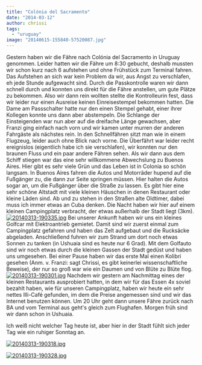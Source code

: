 ```yaml
---
title: "Colónia del Sacramento"
date: "2014-03-12"
author: chrissi
tags: 
  - "uruguay"
image: "20140615-155840-57520087.jpg"
---
```


Gestern haben wir die Fähre nach Colónia del Sacramento in Uruguay genommen. Leider hatten wir die Fähre um 8:30 gebucht, deshalb mussten wir schon kurz nach 6 aufstehen und ohne Frühstück zum Terminal fahren. Das Aufstehen an sich war kein Problem da wir, aus Angst zu verschlafen, eh jede Stunde aufgewacht sind. Durch die Passkontrolle waren wir dann schnell durch und konnten uns direkt für die Fähre anstellen, um gute Plätze zu bekommen. Also wir dann rein wollten stellte die Kontrolleurin fest, dass wir leider nur einen Ausreise keinen Einreisestempel bekommen hatten. Die Dame am Passschalter hatte nur den einen Stempel gehabt, einer ihrer Kollegen konnte uns dann aber abstempeln. Die Schlange der Einsteigenden war nun aber auf die dreifache Länge gewachsen, aber Franzi ging einfach nach vorn und wir kamen unter murren der anderen Fahrgäste als nächstes rein. In den Schnellfähren sitzt man wie in einem Flugzeug, leider auch ohne Blick nach vorne. Die Überfährt war leider recht ereignislos (eigentlich habe ich sie verschlafen), wir konnten nur den braunen Fluss und ein paar andere Fähren sehen. Als wir dann aus dem Schiff stiegen war das eine sehr willkommene Abwechslung zu Buenos Aires. Hier gibt es sehr viele Grün und das Leben ist in Colonia so schön langsam. In Buenos Aires fahren die Autos und Motorräder hupend auf die Fußgänger zu, die dann zur Seite springen müssen. Hier halten die Autos sogar an, um die Fußgänger über die Straße zu lassen. Es gibt hier eine sehr schöne Altstadt mit viele kleinen Häuschen in denen Restaurant oder kleine Läden sind. Ab und zu stehen in den Straßen alte Oldtimer, dabei muss ich immer etwas an Cuba denken. Die Nacht haben wir hier auf einem kleinen Campingplatz verbracht, der etwas außerhalb der Stadt liegt (3km). [![20140313-190335.jpg](images/20140313-190335.jpg)](https://hafenstrand.wordpress.com/wp-content/uploads/2014/03/20140313-190335.jpg) Bei unserer Ankunft haben wir uns ein kleines Golfcar mit Elektroantrieb gemietet. Damit sind wir zuerst einmal zum Campingplatz gefahren und haben das Zelt aufgebaut und die Rucksäcke abgeladen. Anschließend fuhren wir zum Strand um dort noch etwas Sonnen zu tanken (in Ushuaia sind es heute nur 6 Grad). Mit dem Golfauto sind wir noch etwas durch die kleinen Gassen der Stadt gedüst und haben uns umgesehen. Bei einer Pause haben wir das erste Mal einen Kolibri gesehen (Anm. v. Franzi: sagt Chrissi, es gibt keinerlei wissenschaftliche Beweise), der nur so groß war wie ein Daumen und von Blüte zu Blüte flog. [![20140313-190301.jpg](images/20140313-190301.jpg)](https://hafenstrand.wordpress.com/wp-content/uploads/2014/03/20140313-190301.jpg) Nachdem wir gestern am Nachmittag eines der kleinen Restaurants ausprobiert hatten, in dem wir für das Essen 4x soviel bezahlt haben, wie für unseren Campingplatz, haben wir heute ein sehr nettes Illi-Café gefunden, im dem die Preise angemessen sind und wir das Internet benutzen können. Um 20 Uhr geht dann unsere Fähre zurück nach BA und vom Terminal aus geht's gleich zum Flughafen. Morgen früh sind wir dann schon in Ushuaia.

Ich weiß nicht welcher Tag heute ist, aber hier in der Stadt fühlt sich jeder Tag wie ein ruhiger Sonntag an.

  
  
[![20140313-190318.jpg](images/20140313-190318.jpg)](https://hafenstrand.wordpress.com/wp-content/uploads/2014/03/20140313-190318.jpg)  
  
[![20140313-190328.jpg](images/20140313-190328.jpg)](https://hafenstrand.wordpress.com/wp-content/uploads/2014/03/20140313-190328.jpg)

